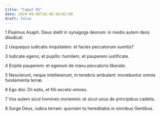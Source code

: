 ```yaml
---
title: "Caput 81"
date: 2024-09-06T18:40:56+02:00
draft: false
---
```




1 Psalmus Asaph. Deus stetit in synagoga deorum: in medio autem deos diiudicat.

2 Usquequo iudicatis iniquitatem: et facies peccatorum sumitis?

3 Iudicate egeno, et pupillo: humilem, et pauperem iustificate.

4 Eripite pauperem: et egenum de manu peccatoris liberate.

5 Nescierunt, neque intellexerunt, in tenebris ambulant: movebuntur omnia fundamenta terræ.

6 Ego dixi: Dii estis, et filii excelsi omnes.

7 Vos autem sicut homines moriemini: et sicut unus de principibus cadetis.

8 Surge Deus, iudica terram: quoniam tu hereditabis in omnibus Gentibus.

